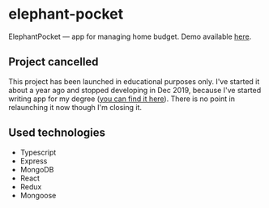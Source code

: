 # elephant-pocket

ElephantPocket — app for managing home budget. Demo available [here](https://elephant-pocket.surge.sh/).

## Project cancelled

This project has been launched in educational purposes only. I've started it about a year ago and stopped developing in Dec 2019, because I've started writing app for my degree ([you can find it here](https://github.com/GustawTanski/christoffel-symbols-visualization)). There is no point in relaunching it now though I'm closing it.

## Used technologies
- Typescript
- Express
- MongoDB
- React
- Redux
- Mongoose

